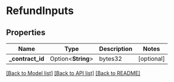 # RefundInputs

## Properties

Name | Type | Description | Notes
------------ | ------------- | ------------- | -------------
**_contract_id** | Option<**String**> | bytes32 | [optional]

[[Back to Model list]](../README.md#documentation-for-models) [[Back to API list]](../README.md#documentation-for-api-endpoints) [[Back to README]](../README.md)


